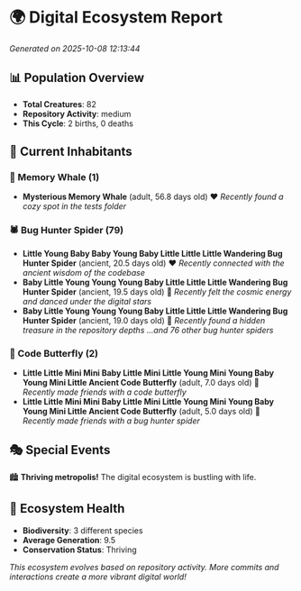 # 🌍 Digital Ecosystem Report
*Generated on 2025-10-08 12:13:44*

## 📊 Population Overview
- **Total Creatures**: 82
- **Repository Activity**: medium
- **This Cycle**: 2 births, 0 deaths

## 👥 Current Inhabitants

### 🐋 Memory Whale (1)
- **Mysterious Memory Whale** (adult, 56.8 days old) ❤️
  *Recently found a cozy spot in the tests folder*

### 🕷️ Bug Hunter Spider (79)
- **Little Young Baby Baby Young Baby Little Little Little Wandering Bug Hunter Spider** (ancient, 20.5 days old) ❤️
  *Recently connected with the ancient wisdom of the codebase*
- **Baby Little Young Young Young Baby Little Little Little Wandering Bug Hunter Spider** (ancient, 19.5 days old) 💛
  *Recently felt the cosmic energy and danced under the digital stars*
- **Baby Little Young Young Young Baby Little Little Little Wandering Bug Hunter Spider** (ancient, 19.0 days old) 💛
  *Recently found a hidden treasure in the repository depths*
  *...and 76 other bug hunter spiders*

### 🦋 Code Butterfly (2)
- **Little Little Mini Mini Baby Little Mini Little Young Mini Young Baby Young Mini Little Ancient Code Butterfly** (adult, 7.0 days old) 💚
  *Recently made friends with a code butterfly*
- **Little Little Mini Mini Baby Little Mini Little Young Mini Young Baby Young Mini Little Ancient Code Butterfly** (adult, 5.0 days old) 💚
  *Recently made friends with a bug hunter spider*

## 🎭 Special Events

🏙️ **Thriving metropolis!** The digital ecosystem is bustling with life.

## 🔬 Ecosystem Health
- **Biodiversity**: 3 different species
- **Average Generation**: 9.5
- **Conservation Status**: Thriving

*This ecosystem evolves based on repository activity. More commits and interactions create a more vibrant digital world!*